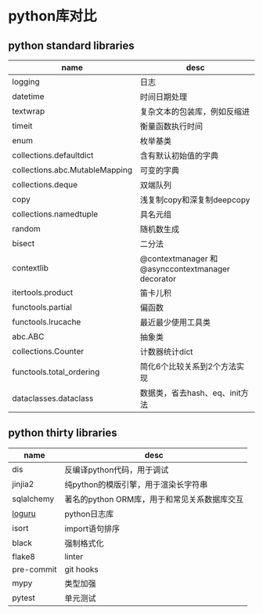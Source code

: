 # python库对比

## python standard libraries
|name|desc|
|---|---|
|logging|日志|
|datetime|时间日期处理|
|textwrap|复杂文本的包装库，例如反缩进|
|timeit|衡量函数执行时间|
|enum|枚举基类|
|collections.defaultdict|含有默认初始值的字典|
|collections.abc.MutableMapping|可变的字典|
|collections.deque| 双端队列|
|copy|浅复制copy和深复制deepcopy|
|collections.namedtuple| 具名元组|
|random|随机数生成|
|bisect|二分法|
|contextlib|@contextmanager 和 @asynccontextmanager decorator|
|itertools.product|笛卡儿积|
|functools.partial|偏函数|
|functools.lrucache|最近最少使用工具类|
|abc.ABC|抽象类|
|collections.Counter| 计数器统计dict|
|functools.total_ordering| 简化6个比较关系到2个方法实现|
|dataclasses.dataclass|数据类，省去hash、eq、init方法|

## python thirty libraries

|name|desc|
|---|---|
|dis|反编译python代码，用于调试|
|jinjia2|纯python的模版引擎，用于渲染长字符串|
|sqlalchemy|著名的python ORM库，用于和常见关系数据库交互|
|[loguru](https://github.com/Delgan/loguru)| python日志库|
|isort|import语句排序|
|black|强制格式化|
|flake8|linter|
|pre-commit|git hooks|
|mypy|类型加强|
|pytest|单元测试|
